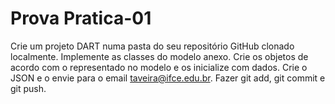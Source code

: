 # Prova Pratica-01

Crie um projeto DART numa pasta do seu repositório GitHub clonado localmente.
Implemente as classes do modelo anexo. 
Crie os objetos de acordo com o representado no modelo e os inicialize com dados.
Crie o JSON e o envie para o email taveira@ifce.edu.br. 
Fazer git add, git commit e git push.
